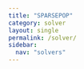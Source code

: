 ```yaml
---
title: "SPARSEPOP"
category: solver
layout: single
permalink: /solver/
sidebar:
  nav: "solvers"
---
```

